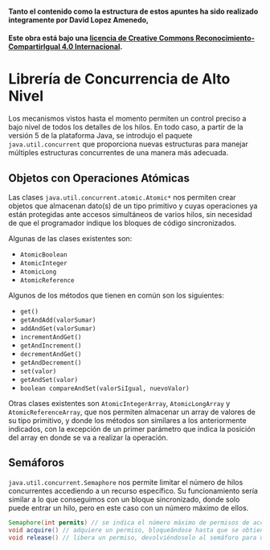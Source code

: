 #### Tanto el contenido como la estructura de estos apuntes ha sido realizado integramente por __David Lopez Amenedo__,
#### Este obra está bajo una [licencia de Creative Commons Reconocimiento-CompartirIgual 4.0 Internacional](https://creativecommons.org/licenses/by-sa/4.0/).

# Librería de Concurrencia de Alto Nivel

Los mecanismos vistos hasta el momento permiten un control preciso a bajo nivel de todos los detalles de los hilos. En todo caso, a partir de la versión 5 de la plataforma Java, se introdujo el paquete `java.util.concurrent` que proporciona nuevas estructuras para manejar múltiples estructuras concurrentes de una manera más adecuada.

## Objetos con Operaciones Atómicas

Las clases `java.util.concurrent.atomic.Atomic*` nos permiten crear objetos que almacenan dato(s) de un tipo primitivo y cuyas operaciones ya están protegidas ante accesos simultáneos de varios hilos, sin necesidad de que el programador indique los bloques de código sincronizados.

Algunas de las clases existentes son:

- `AtomicBoolean`
- `AtomicInteger`
- `AtomicLong`
- `AtomicReference`

Algunos de los métodos que tienen en común son los siguientes:

- `get()`
- `getAndAdd(valorSumar)`
- `addAndGet(valorSumar)`
- `incrementAndGet()`
- `getAndIncrement()`
- `decrementAndGet()`
- `getAndDecrement()`
- `set(valor)`
- `getAndSet(valor)`
- `boolean compareAndSet(valorSiIgual, nuevoValor)`

Otras clases existentes son `AtomicIntegerArray`, `AtomicLongArray` y `AtomicReferenceArray`, que nos permiten almacenar un array de valores de su tipo primitivo, y donde los métodos son similares a los anteriormente indicados, con la excepción de un primer parámetro que indica la posición del array en donde se va a realizar la operación.

## Semáforos

`java.util.concurrent.Semaphore` nos permite limitar el número de hilos concurrentes accediendo a un recurso específico. Su funcionamiento sería similar a lo que conseguimos con un bloque sincronizado, donde solo puede entrar un hilo, pero en este caso con un número máximo de ellos.

```java
Semaphore(int permits) // se indica el número máximo de permisos de acceso
void acquire() // adquiere un permiso, bloqueándose hasta que se obtiene (o el hilo es interrumpido)
void release() // libera un permiso, devolviéndoselo al semáforo para que lo use otro hilo
```